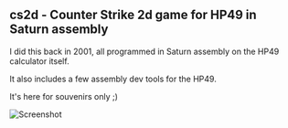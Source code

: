 ## cs2d - Counter Strike 2d game for HP49 in Saturn assembly

I did this back in 2001, all programmed in Saturn assembly on the HP49
calculator itself.

It also includes a few assembly dev tools for the HP49.

It's here for souvenirs only ;)

![Screenshot](http://www.hpcalc.org/hp49/games/arcade/sshots/cs2d0010.gif)
